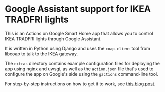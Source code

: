 # Google Assistant support for IKEA TRADFRI lights #

This is an Actions on Google Smart Home app that allows you to control
IKEA TRADFRI lights through Google Assistant.

It is written in Python using Django and uses the `coap-client` tool
from libcoap to talk to the IKEA gateway.

The `extras` directory contains example configuration files for
deploying the app using nginx and uwsgi, as well as the `action.json`
file that's used to configure the app on Google's side using the
`gactions` command-line tool.

For step-by-step instructions on how to get it to work, see [this
blog post](http://blog.jfedor.org/).
